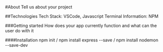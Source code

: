 #About
Tell us about your project

##Technologies
Tech Stack: VSCode, Javascript
Terminal Information: NPM

###Getting started
How does your app currently function and what can the user do with it

####Installation
npm init / npm install express --save / npm install nodemon --save-dev
